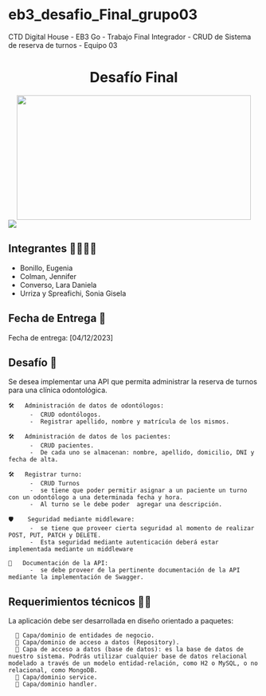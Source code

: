 # eb3_desafio_Final_grupo03
CTD Digital House - EB3 Go  - Trabajo Final Integrador  - CRUD de Sistema de reserva de turnos - Equipo 03

<h1 align="center">Desafío Final</h1>

<div align="center">
  <img src="https://github.com/Gigi-U/eb3_desafio_Final_grupo03/assets/87839629/8634a63a-d2f2-4c08-b4a5-9c8c000502db" width="470" height="250">
</div>

<img src="https://img.shields.io/badge/Go-1.20+-00ADD8?style=for-the-badge&logo=go">
<div>   

  ## Integrantes 🤜🏼🤛🏼
  - Bonillo, Eugenia  
  - Colman, Jennifer
  - Converso, Lara Daniela
  - Urriza y Spreafichi, Sonia Gisela  
      
  ## Fecha de Entrega 📅
  Fecha de entrega: [04/12/2023]
</div>

<div>
  
  ## Desafío 🚀
  <p>
Se desea implementar una API que permita administrar la reserva de turnos para una clínica
odontológica.
  </p>

    🛠️   Administración de datos de odontólogos: 
          -  CRUD odontólogos. 
          -  Registrar apellido, nombre y matrícula de los mismos.    
     
    🛠️   Administración de datos de los pacientes:     
          -  CRUD pacientes. 
          -  De cada uno se almacenan: nombre, apellido, domicilio, DNI y fecha de alta. 
          
    🛠️   Registrar turno: 
          -  CRUD Turnos
          -  se tiene que poder permitir asignar a un paciente un turno con un odontólogo a una determinada fecha y hora. 
          -  Al turno se le debe poder  agregar una descripción. 

    🛡️    Seguridad mediante middleware: 
          -  se tiene que proveer cierta seguridad al momento de realizar POST, PUT, PATCH y DELETE. 
          -  Esta seguridad mediante autenticación deberá estar implementada mediante un middleware
    
    📝   Documentación de la API: 
          -  se debe proveer de la pertinente documentación de la API mediante la implementación de Swagger.

  ## Requerimientos técnicos 🚀🚀

  La aplicación debe ser desarrollada en diseño orientado a paquetes:    
  
      📁 Capa/dominio de entidades de negocio.
      📁 Capa/dominio de acceso a datos (Repository).
      📁 Capa de acceso a datos (base de datos): es la base de datos de nuestro sistema. Podrás utilizar cualquier base de datos relacional modelado a través de un modelo entidad-relación, como H2 o MySQL, o no relacional, como MongoDB.
      📁 Capa/dominio service.
      📁 Capa/dominio handler.
